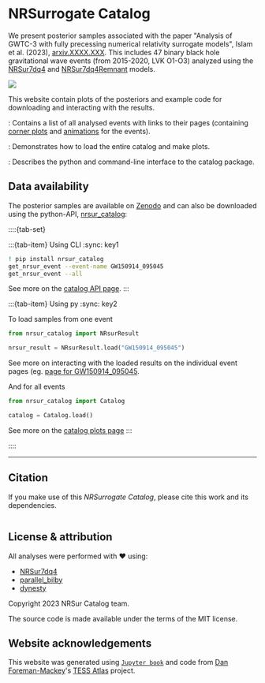 <!-- #region -->
# NRSurrogate Catalog

We present posterior samples associated with the paper "Analysis of GWTC-3 with fully precessing numerical relativity surrogate models", Islam et al. (2023), [arxiv.XXXX.XXX](arxiv.XXXX.XXX). 
This includes 47 binary black hole gravitational wave events (from 2015-2020, LVK O1-O3) analyzed using the [NRSur7dq4](https://arxiv.org/abs/1905.09300) and [NRSur7dq4Remnant](https://arxiv.org/abs/1905.09300) models.

![](https://s11.gifyu.com/images/SQfBI.gif)



This website contain plots of the posteriors and example code for downloading and interacting with the results. 

[](.events/gw_menu_page.ipynb) 
: Contains a list of all analysed events with links to their pages (containing [corner plots](https://nrsur-catalog.github.io/NRSurCat-1/events/GW150914_095045.html#corner-plots) and [animations](https://nrsur-catalog.github.io/NRSurCat-1/events/GW150914_095045.html#animations) for the events).

[](catalog_plots.ipynb)
: Demonstrates how to load the entire catalog and make plots.

[](api.rst)
: Describes the python and command-line interface to the catalog package.


## Data availability

The posterior samples are available on [Zenodo](https://zenodo.org/record/8115310) and can also be downloaded 
using the python-API, [nrsur_catalog](https://pypi.org/project/nrsur-catalog/):


::::{tab-set}

:::{tab-item} Using CLI 
:sync: key1

```bash
! pip install nrsur_catalog
get_nrsur_event --event-name GW150914_095045 
get_nrsur_event --all
```
See more on the [catalog API page](api.rst).
:::

:::{tab-item} Using py
:sync: key2

To load samples from one event
```python
from nrsur_catalog import NRsurResult

nrsur_result = NRsurResult.load("GW150914_095045")

```
See more on interacting with the loaded results on the individual event pages (eg. [page for GW150914_095045](events/GW150914_095045.ipynb).

And for all events
```python
from nrsur_catalog import Catalog

catalog = Catalog.load()

```
See more on the [catalog plots page]()
:::

::::


---
## Citation

If you make use of this *NRSurrogate Catalog*, please cite this work 
and its dependencies. 


```{literalinclude} references.bib
```



## License & attribution

All analyses were performed with ❤️ using:

*   [NRSur7dq4](https://arxiv.org/abs/1905.09300)
*   [parallel_bilby](https://git.ligo.org/lscsoft/parallel_bilby)
*   [dynesty](https://dynesty.readthedocs.io/)

Copyright 2023 NRSur Catalog team.

The source code is made available under the terms of the MIT license.

## Website acknowledgements
This website was generated using [`Jupyter book`](https://jupyterbook.org/) and code from [Dan Foreman-Mackey](https://dfm.io/)'s [TESS Atlas](https://github.com/dfm/tess-atlas) project.
<!-- #endregion -->

[catalog paper]: https://arxiv.org/abs/2301.07215
[NRSur7dq4]: https://arxiv.org/abs/2301.07215
[bilby]: https://lscsoft.docs.ligo.org/bilby/index.html
[dynesty]: https://dynesty.readthedocs.io/
